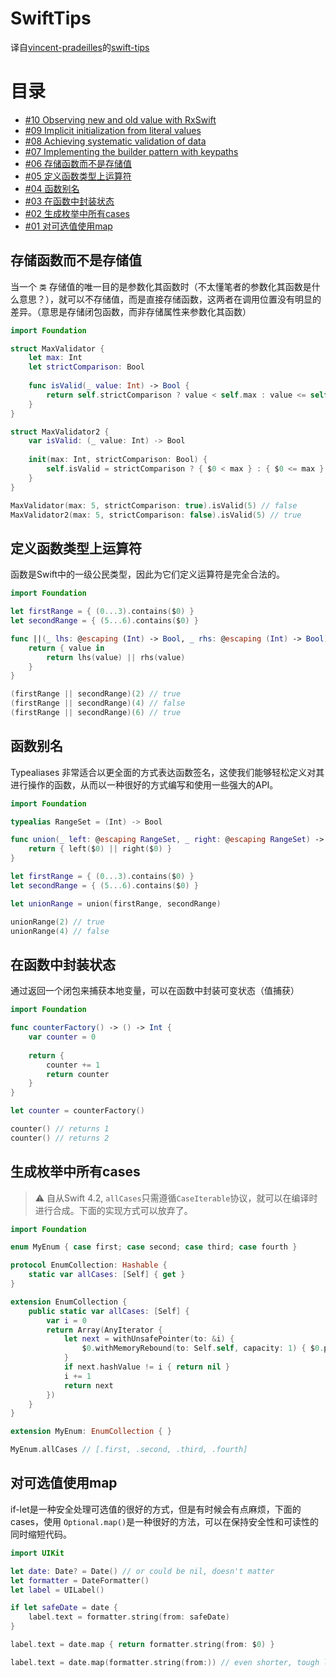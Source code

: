 # SwiftTips

译自[vincent-pradeilles](https://github.com/vincent-pradeilles)的[swift-tips](https://github.com/vincent-pradeilles/swift-tips)

# 目录


* [#10 Observing new and old value with RxSwift](#observing-new-and-old-value-with-rxswift)
* [#09 Implicit initialization from literal values](#implicit-initialization-from-literal-values)
* [#08 Achieving systematic validation of data](#achieving-systematic-validation-of-data)
* [#07 Implementing the builder pattern with keypaths](#implementing-the-builder-pattern-with-keypaths)
* [#06 存储函数而不是存储值](#存储函数而不是存储值)
* [#05 定义函数类型上运算符](#定义函数类型上运算符)
* [#04 函数别名](#函数别名)
* [#03 在函数中封装状态](#在函数中封装状态)
* [#02 生成枚举中所有cases](#生成枚举中所有cases)
* [#01 对可选值使用map](#对可选值使用map)

## 存储函数而不是存储值
当一个 `类` 存储值的唯一目的是参数化其函数时（不太懂笔者的参数化其函数是什么意思？），就可以不存储值，而是直接存储函数，这两者在调用位置没有明显的差异。（意思是存储闭包函数，而非存储属性来参数化其函数）

```swift
import Foundation

struct MaxValidator {
    let max: Int
    let strictComparison: Bool
    
    func isValid(_ value: Int) -> Bool {
        return self.strictComparison ? value < self.max : value <= self.max
    }
}

struct MaxValidator2 {
    var isValid: (_ value: Int) -> Bool
    
    init(max: Int, strictComparison: Bool) {
        self.isValid = strictComparison ? { $0 < max } : { $0 <= max }
    }
}

MaxValidator(max: 5, strictComparison: true).isValid(5) // false
MaxValidator2(max: 5, strictComparison: false).isValid(5) // true
```


## 定义函数类型上运算符
函数是Swift中的一级公民类型，因此为它们定义运算符是完全合法的。

```swift
import Foundation

let firstRange = { (0...3).contains($0) }
let secondRange = { (5...6).contains($0) }

func ||(_ lhs: @escaping (Int) -> Bool, _ rhs: @escaping (Int) -> Bool) -> (Int) -> Bool {
    return { value in
        return lhs(value) || rhs(value)
    }
}

(firstRange || secondRange)(2) // true
(firstRange || secondRange)(4) // false
(firstRange || secondRange)(6) // true
```

## 函数别名
Typealiases 非常适合以更全面的方式表达函数签名，这使我们能够轻松定义对其进行操作的函数，从而以一种很好的方式编写和使用一些强大的API。
```swift
import Foundation

typealias RangeSet = (Int) -> Bool

func union(_ left: @escaping RangeSet, _ right: @escaping RangeSet) -> RangeSet {
    return { left($0) || right($0) }
}

let firstRange = { (0...3).contains($0) }
let secondRange = { (5...6).contains($0) }

let unionRange = union(firstRange, secondRange)

unionRange(2) // true
unionRange(4) // false
```

## 在函数中封装状态

通过返回一个闭包来捕获本地变量，可以在函数中封装可变状态（值捕获）

```swift
import Foundation

func counterFactory() -> () -> Int {
    var counter = 0
    
    return {
        counter += 1
        return counter
    }
}

let counter = counterFactory()

counter() // returns 1
counter() // returns 2
```

## 生成枚举中所有cases
> ⚠️ 自从Swift 4.2, `allCases`只需遵循`CaseIterable`协议，就可以在编译时进行合成。下面的实现方式可以放弃了。

```swift
import Foundation

enum MyEnum { case first; case second; case third; case fourth }

protocol EnumCollection: Hashable {
    static var allCases: [Self] { get }
}

extension EnumCollection {
    public static var allCases: [Self] {
        var i = 0
        return Array(AnyIterator {
            let next = withUnsafePointer(to: &i) {
                $0.withMemoryRebound(to: Self.self, capacity: 1) { $0.pointee }
            }
            if next.hashValue != i { return nil }
            i += 1
            return next
        })
    }
}

extension MyEnum: EnumCollection { }

MyEnum.allCases // [.first, .second, .third, .fourth]
```


## 对可选值使用map

if-let是一种安全处理可选值的很好的方式，但是有时候会有点麻烦，下面的cases，使用 `Optional.map()`是一种很好的方法，可以在保持安全性和可读性的同时缩短代码。
```swift
import UIKit

let date: Date? = Date() // or could be nil, doesn't matter
let formatter = DateFormatter()
let label = UILabel()

if let safeDate = date {
    label.text = formatter.string(from: safeDate)
}

label.text = date.map { return formatter.string(from: $0) }

label.text = date.map(formatter.string(from:)) // even shorter, tough less readable
```
